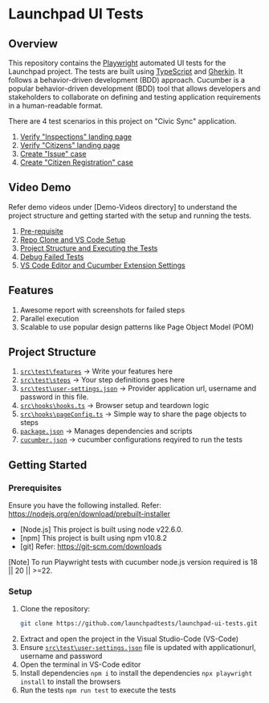 # Launchpad UI Tests

## Overview
This repository contains the [Playwright](https://playwright.dev/) automated UI tests for the Launchpad project. The tests are built using [TypeScript](https://www.typescriptlang.org/) and [Gherkin](https://cucumber.io/docs/gherkin/). It follows a behavior-driven development (BDD) approach. Cucumber is a popular behavior-driven development (BDD) tool that allows developers and stakeholders to collaborate on defining and testing application requirements in a human-readable format.

There are 4 test scenarios in this project on "Civic Sync" application.
1. [Verify "Inspections" landing page](src/test/features/landingPages.feature)
2. [Verify "Citizens" landing page](src/test/features/landingPages.feature)
3. [Create "Issue" case](src/test/features/issue.feature)
4. [Create "Citizen Registration" case](src/test/features/citizenCase.feature)

## Video Demo
Refer demo videos under [Demo-Videos directory] to understand the project structure and getting started with the setup and running the tests.

1. [Pre-requisite](Demo-Videos/1.%20Pre-requisite.mp4) 
2. [Repo Clone and VS Code Setup](Demo-Videos/2.%20Repo%20Clone%20and%20VS%20Code%20Setup.mp4)
3. [Project Structure and Executing the Tests](Demo-Videos/3.%20Project%20Structure%20and%20Executing%20the%20Tests.mp4)
4. [Debug Failed Tests](Demo-Videos/4.%20Debug%20Failed%20Tests.mp4)
5. [VS Code Editor and Cucumber Extension Settings](Demo-Videos/5.%20VS%20Code%20Editor%20and%20Cucumber%20Extension%20Settings.mp4)

## Features

1. Awesome report with screenshots for failed steps
2. Parallel execution
3. Scalable to use popular design patterns like Page Object Model (POM) 

## Project Structure
1. [`src\test\features`](src/test/features/) -> Write your features here
2. [`src\test\steps`](src/test/steps/) -> Your step definitions goes here
3. [`src\test\user-settings.json`](src/test/user-settings.json) -> Provider application url, username and password in this file.
4. [`src\hooks\hooks.ts`](src/hooks/hooks.ts) -> Browser setup and teardown logic
5. [`src\hooks\pageConfig.ts`](src/hooks/pageConfig.ts) -> Simple way to share the page objects to steps
6. [`package.json`](package.json) -> Manages dependencies and scripts
7. [`cucumber.json`](cucumber.json) -> cucumber configurations reqyired to run the tests

## Getting Started

### Prerequisites
Ensure you have the following installed. Refer: https://nodejs.org/en/download/prebuilt-installer
- [Node.js] This project is built using node v22.6.0. 
- [npm] This project is built using npm v10.8.2 
- [git] Refer: https://git-scm.com/downloads

[Note] To run Playwright tests with cucumber node.js version required is 18 || 20 || >=22.

### Setup
1. Clone the repository:
   ```bash
   git clone https://github.com/launchpadtests/launchpad-ui-tests.git

2. Extract and open the project in the Visual Studio-Code (VS-Code)
3. Ensure [`src\test\user-settings.json`](src/test/user-settings.json) file is updated with applicationurl, username and password
4. Open the terminal in VS-Code editor
5. Install dependencies
    `npm i` to install the dependencies
    `npx playwright install` to install the browsers    
6. Run the tests 
    `npm run test` to execute the tests